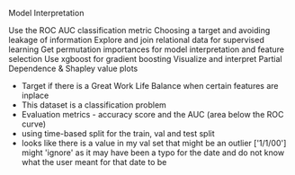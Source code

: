 Model Interpretation

Use the ROC AUC classification metric
Choosing a target and avoiding leakage of information
Explore and join relational data for supervised learning
Get permutation importances for model interpretation and feature selection
Use xgboost for gradient boosting
Visualize and interpret Partial Dependence & Shapley value plots
 - Target if there is a Great Work Life Balance when certain features are inplace
 - This dataset is a classification problem
 - Evaluation metrics - accuracy score and the AUC (area below the ROC curve)
 - using time-based split for the train, val and test split
 - looks like there is a value in my val set that might be an outlier ['1/1/00'] might 'ignore' as it may have been a typo for the date and do not know what the user meant for that date to be
